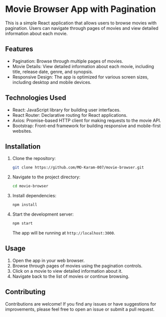 # Movie Browser App with Pagination

This is a simple React application that allows users to browse movies with pagination. Users can navigate through pages of movies and view detailed information about each movie.

## Features

- Pagination: Browse through multiple pages of movies.
- Movie Details: View detailed information about each movie, including title, release date, genre, and synopsis.
- Responsive Design: The app is optimized for various screen sizes, including desktop and mobile devices.

## Technologies Used

- React: JavaScript library for building user interfaces.
- React Router: Declarative routing for React applications.
- Axios: Promise-based HTTP client for making requests to the movie API.
- Bootstrap: Front-end framework for building responsive and mobile-first websites.

## Installation

1. Clone the repository:

   ```bash
   git clone https://github.com/MO-Karam-007/movie-browser.git
   ```

2. Navigate to the project directory:

   ```bash
   cd movie-browser
   ```

3. Install dependencies:

   ```bash
   npm install
   ```

4. Start the development server:

   ```bash
   npm start
   ```

   The app will be running at `http://localhost:3000`.

## Usage

1. Open the app in your web browser.
2. Browse through pages of movies using the pagination controls.
3. Click on a movie to view detailed information about it.
4. Navigate back to the list of movies or continue browsing.

## Contributing

Contributions are welcome! If you find any issues or have suggestions for improvements, please feel free to open an issue or submit a pull request.
